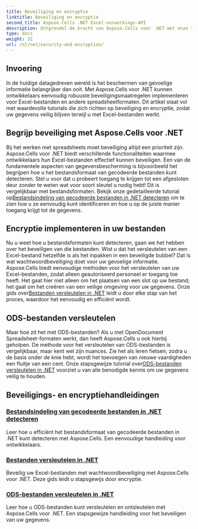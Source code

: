 ```yaml
---
title: Beveiliging en encryptie
linktitle: Beveiliging en encryptie
second_title: Aspose.Cells .NET Excel-verwerkings-API
description: Ontgrendel de kracht van Aspose.Cells voor .NET met onze tutorials over beveiliging en encryptie. Leer moeiteloos bestanden te detecteren en encrypteren.
type: docs
weight: 32
url: /nl/net/security-and-encryption/
---
```

## Invoering

In de huidige datagedreven wereld is het beschermen van gevoelige informatie belangrijker dan ooit. Met Aspose.Cells voor .NET kunnen ontwikkelaars eenvoudig robuuste beveiligingsmaatregelen implementeren voor Excel-bestanden en andere spreadsheetformaten. Dit artikel staat vol met waardevolle tutorials die zich richten op beveiliging en encryptie, zodat uw gegevens veilig blijven terwijl u met Excel-bestanden werkt.

## Begrijp beveiliging met Aspose.Cells voor .NET

Bij het werken met spreadsheets moet beveiliging altijd een prioriteit zijn. Aspose.Cells voor .NET biedt verschillende functionaliteiten waarmee ontwikkelaars hun Excel-bestanden effectief kunnen beveiligen. Een van de fundamentele aspecten van gegevensbescherming is bijvoorbeeld het begrijpen hoe u het bestandsformaat van gecodeerde bestanden kunt detecteren. Stel u voor dat u probeert toegang te krijgen tot een afgesloten deur zonder te weten wat voor soort sleutel u nodig hebt! Dit is vergelijkbaar met bestandsformaten. Bekijk onze gedetailleerde tutorial op[Bestandsindeling van gecodeerde bestanden in .NET detecteren](./detect-file-format-of-encrypted-files/) om te zien hoe u ze eenvoudig kunt identificeren en hoe u op de juiste manier toegang krijgt tot de gegevens.

## Encryptie implementeren in uw bestanden

Nu u weet hoe u bestandsformaten kunt detecteren, gaan we het hebben over het beveiligen van die bestanden. Wist u dat het versleutelen van een Excel-bestand hetzelfde is als het inpakken in een beveiligde bubbel? Dat is wat wachtwoordbeveiliging doet voor uw gevoelige informatie. Aspose.Cells biedt eenvoudige methoden voor het versleutelen van uw Excel-bestanden, zodat alleen geautoriseerd personeel er toegang toe heeft. Het gaat hier niet alleen om het plaatsen van een slot op uw bestand; het gaat om het creëren van een veilige omgeving voor uw gegevens. Onze gids over[Bestanden versleutelen in .NET](./encrypting-files/) leidt u door elke stap van het proces, waardoor het eenvoudig en efficiënt wordt.

## ODS-bestanden versleutelen

 Maar hoe zit het met ODS-bestanden? Als u met OpenDocument Spreadsheet-formaten werkt, dan heeft Aspose.Cells u ook hierbij geholpen. De methode voor het versleutelen van ODS-bestanden is vergelijkbaar, maar kent wel zijn nuances. Zie het als leren fietsen; zodra u de basis onder de knie hebt, wordt het toevoegen van nieuwe vaardigheden een fluitje van een cent. Onze stapsgewijze tutorial over[ODS-bestanden versleutelen in .NET](./encrypting-ods-files/) voorziet u van alle benodigde kennis om uw gegevens veilig te houden.

## Beveiligings- en encryptiehandleidingen
### [Bestandsindeling van gecodeerde bestanden in .NET detecteren](./detect-file-format-of-encrypted-files/)
Leer hoe u efficiënt het bestandsformaat van gecodeerde bestanden in .NET kunt detecteren met Aspose.Cells. Een eenvoudige handleiding voor ontwikkelaars.
### [Bestanden versleutelen in .NET](./encrypting-files/)
Beveilig uw Excel-bestanden met wachtwoordbeveiliging met Aspose.Cells voor .NET. Deze gids leidt u stapsgewijs door encryptie.
### [ODS-bestanden versleutelen in .NET](./encrypting-ods-files/)
Leer hoe u ODS-bestanden kunt versleutelen en ontsleutelen met Aspose.Cells voor .NET. Een stapsgewijze handleiding voor het beveiligen van uw gegevens.